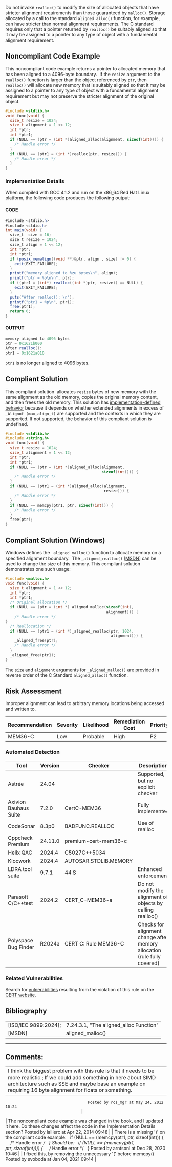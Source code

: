 Do not invoke `realloc()` to modify the size of allocated objects that have stricter alignment requirements than those guaranteed by `malloc()`. Storage allocated by a call to the standard `aligned_alloc()` function, for example, can have stricter than normal alignment requirements. The C standard requires only that a pointer returned by `realloc()` be suitably aligned so that it may be assigned to a pointer to any type of object with a fundamental alignment requirement.
## Noncompliant Code Example
This noncompliant code example returns a pointer to allocated memory that has been aligned to a 4096-byte boundary.  If the `resize` argument to the `realloc()` function is larger than the object referenced by `ptr`, then `realloc()` will allocate new memory that is suitably aligned so that it may be assigned to a pointer to any type of object with a fundamental alignment requirement but may not preserve the stricter alignment of the original object.
``` c
#include <stdlib.h>
void func(void) {
  size_t resize = 1024;
  size_t alignment = 1 << 12;
  int *ptr;
  int *ptr1;
  if (NULL == (ptr = (int *)aligned_alloc(alignment, sizeof(int)))) {
    /* Handle error */
  }
  if (NULL == (ptr1 = (int *)realloc(ptr, resize))) {
    /* Handle error */
  }
}
```
### Implementation Details
When compiled with GCC 4.1.2 and run on the x86_64 Red Hat Linux platform, the following code produces the following output:
#### **CODE**
``` java
#include <stdlib.h>
#include <stdio.h>
int main(void) {
  size_t  size = 16;
  size_t resize = 1024;
  size_t align = 1 << 12;
  int *ptr;
  int *ptr1;
  if (posix_memalign((void **)&ptr, align , size) != 0) {
    exit(EXIT_FAILURE);
  }
  printf("memory aligned to %zu bytes\n", align);
  printf("ptr = %p\n\n", ptr);
  if ((ptr1 = (int*) realloc((int *)ptr, resize)) == NULL) {
    exit(EXIT_FAILURE);
  }
  puts("After realloc(): \n");
  printf("ptr1 = %p\n", ptr1);
  free(ptr1);
  return 0;
}
```
#### **OUTPUT**
``` java
memory aligned to 4096 bytes
ptr = 0x1621b000
After realloc():
ptr1 = 0x1621a010
```
`ptr1` is no longer aligned to 4096 bytes.
## Compliant Solution
This compliant solution  allocates `resize` bytes of new memory with the same alignment as the old memory, copies the original memory content, and then frees the old memory. This solution has [implementation-defined behavior](BB.-Definitions_87152273.html#BB.Definitions-implementation-definedbehavior) because it depends on whether extended alignments in excess of `_Alignof (max_align_t)` are supported and the contexts in which they are supported. If not supported, the behavior of this compliant solution is undefined.
``` c
#include <stdlib.h>
#include <string.h>
void func(void) {
  size_t resize = 1024;
  size_t alignment = 1 << 12;
  int *ptr;
  int *ptr1;
  if (NULL == (ptr = (int *)aligned_alloc(alignment,
                                          sizeof(int)))) {
    /* Handle error */
  }
  if (NULL == (ptr1 = (int *)aligned_alloc(alignment,
                                           resize))) {
    /* Handle error */
  }
  if (NULL == memcpy(ptr1, ptr, sizeof(int))) {
    /* Handle error */
  }
  free(ptr);
}
```
## Compliant Solution (Windows)
Windows defines the `_aligned_malloc()` function to allocate memory on a specified alignment boundary.  The `_aligned_realloc()` \[[MSDN](AA.-Bibliography_87152170.html#AA.Bibliography-MSDN)\] can be used to change the size of this memory. This compliant solution demonstrates one such usage:
``` c
#include <malloc.h>
void func(void) {
  size_t alignment = 1 << 12;
  int *ptr;
  int *ptr1;
  /* Original allocation */
  if (NULL == (ptr = (int *)_aligned_malloc(sizeof(int),
                                            alignment))) {
    /* Handle error */
}
  /* Reallocation */
  if (NULL == (ptr1 = (int *)_aligned_realloc(ptr, 1024,
                                              alignment))) {
    _aligned_free(ptr);
    /* Handle error */
  }
  _aligned_free(ptr1);
}
```
The `size` and `alignment` arguments for `_aligned_malloc()` are provided in reverse order of the C Standard `aligned_alloc()` function.
## Risk Assessment
Improper alignment can lead to arbitrary memory locations being accessed and written to.

| Recommendation | Severity | Likelihood | Remediation Cost | Priority | Level |
| ----|----|----|----|----|----|
| MEM36-C | Low | Probable | High | P2 | L3 |

### Automated Detection

| Tool | Version | Checker | Description |
| ----|----|----|----|
| Astrée | 24.04 |  | Supported, but no explicit checker |
| Axivion Bauhaus Suite | 7.2.0 | CertC-MEM36 | Fully implemented |
| CodeSonar | 8.3p0 | BADFUNC.REALLOC | Use of realloc |
| Cppcheck Premium | 24.11.0 | premium-cert-mem36-c |  |
| Helix QAC | 2024.4 | C5027C++5034 |  |
| Klocwork | 2024.4 | AUTOSAR.STDLIB.MEMORY |  |
| LDRA tool suite | 9.7.1 | 44 S | Enhanced enforcement |
| Parasoft C/C++test | 2024.2 | CERT_C-MEM36-a | Do not modify the alignment of objects by calling realloc() |
| Polyspace Bug Finder | R2024a | CERT C: Rule MEM36-C | Checks for alignment change after memory allocation (rule fully covered) |

### Related Vulnerabilities
Search for [vulnerabilities](BB.-Definitions_87152273.html#BB.Definitions-vulnerability) resulting from the violation of this rule on the [CERT website](https://www.kb.cert.org/vulnotes/bymetric?searchview&query=FIELD+KEYWORDS+contains+MEM36-C).
## Bibliography

|  |  |
| ----|----|
| [ISO/IEC 9899:2024]; | 7.24.3.1, "The aligned_alloc Function" |
| [MSDN] | aligned_malloc() |

------------------------------------------------------------------------
[](https://wiki.sei.cmu.edu/confluence/pages/viewpage.action?pageId=87152128) [](../c/Rule%2008_%20Memory%20Management%20_MEM_) [](../c/Rule%2009_%20Input%20Output%20_FIO_)
## Comments:

|  |
| ----|
| I think the biggest problem with this rule is that it needs to be more realistic.; If we could add something in here about SIMD architecture such as SSE and maybe base an example on requiring 16 byte alignment for floats or something.
                                        Posted by rcs_mgr at May 24, 2012 10:24
                                     |
| The noncompliant code example was changed in the book, and I updated it here. Do these changes affect the code in the Implementation Details section?
                                        Posted by lallierc at Apr 22, 2014 09:48
                                     |
| There is a missing ')' on the compliant code example:
  if (NULL == (memcpy(ptr1, ptr, sizeof(int))) {
    /* Handle error */
  }
Should be:
  if (NULL == (memcpy(ptr1, ptr, sizeof(int)))) {
    /* Handle error */
  }
                                        Posted by arntsonl at Dec 28, 2020 10:46
                                     |
| I fixed this, by removing the unnecessary '(' before memcpy()
                                        Posted by svoboda at Jan 04, 2021 09:44
                                     |

